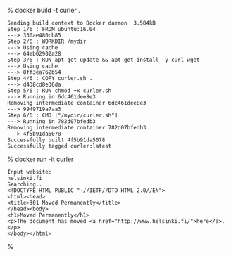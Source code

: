 % docker build -t curler .

    Sending build context to Docker daemon  3.584kB
    Step 1/6 : FROM ubuntu:16.04
    ---> 330ae480cb85
    Step 2/6 : WORKDIR /mydir
    ---> Using cache
    ---> 64eb02902a28
    Step 3/6 : RUN apt-get update && apt-get install -y curl wget
    ---> Using cache
    ---> 8ff3ea762b54
    Step 4/6 : COPY curler.sh .
    ---> d438cd8e36da
    Step 5/6 : RUN chmod +x curler.sh
    ---> Running in 6dc461dee8e3
    Removing intermediate container 6dc461dee8e3
    ---> 9949719a7aa3
    Step 6/6 : CMD ["/mydir/curler.sh"]
    ---> Running in 782d07bfedb3
    Removing intermediate container 782d07bfedb3
    ---> 4f5b91da5078
    Successfully built 4f5b91da5078
    Successfully tagged curler:latest

% docker run -it curler   

    Input website:
    helsinki.fi
    Searching..
    <!DOCTYPE HTML PUBLIC "-//IETF//DTD HTML 2.0//EN">
    <html><head>
    <title>301 Moved Permanently</title>
    </head><body>
    <h1>Moved Permanently</h1>
    <p>The document has moved <a href="http://www.helsinki.fi/">here</a>.</p>
    </body></html>
    
% 
